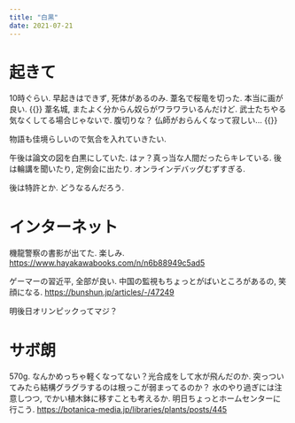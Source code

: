 ```yaml
---
title: "白黒"
date: 2021-07-21
---
```


# 起きて
10時ぐらい. 早起きはできず, 死体があるのみ. 葦名で桜竜を切った. 本当に画が良い.
{{<tweet user="dango_bot" id="1417715100790652929">}}
葦名城, またよく分からん奴らがワラワラいるんだけど. 武士たちやる気なくしてる場合じゃないで. 腹切りな？ 仏師がおらんくなって寂しい...
{{<tweet user="dango_bot" id="1417715239835955204">}}

物語も佳境らしいので気合を入れていきたい.

午後は論文の図を白黒にしていた. はァ？真っ当な人間だったらキレている. 後は輪講を聞いたり, 定例会に出たり. オンラインデバッグむずすぎる.

後は特許とか. どうなるんだろう.

# インターネット
機龍警察の書影が出てた. 楽しみ.
https://www.hayakawabooks.com/n/n6b88949c5ad5


ゲーマーの習近平, 全部が良い. 中国の監視もちょっとがばいところがあるの, 笑顔になる.
https://bunshun.jp/articles/-/47249

明後日オリンピックってマジ？

# サボ朗
570g. なんかめっちゃ軽くなってない？光合成をして水が飛んだのか. 突っついてみたら結構グラグラするのは根っこが弱まってるのか？
水のやり過ぎには注意しつつ, でかい植木鉢に移すことも考えるか. 明日ちょっとホームセンターに行こう.
https://botanica-media.jp/libraries/plants/posts/445